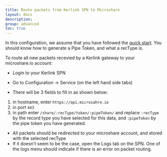 ```yaml
---
title: Route packets from Kerlink SPN to Microshare
layout: docs
description: 
group: advanced
toc: true
---
```


In this configuration, we assume that you have followed the [quick start](../../getting-started-quick-start). You should know how to generate a Pipe Token, and what a recType is.

To route all new packets recevied by a Kerlink gateway to your microshare.io account:

* Login to your Kerlink SPN
* Go to Configuration -> Service (on the left hand side tabs)

* There will be 3 fields to fill in as shown below:
1. in hostname, enter `https://api.microsahre.io`
2. in port `443`
3. in path enter `/share/:recType/token/:pipeToken/` and replace `:recType` by the record type you have selected for this data, and `:pipeToken` by the pipe token you have generated.

* All packets should be redirected to your microshare account, and stored with the selected recType
* If it doesn't seem to be the case, open the Logs tab on the SPN. One of the logs menu should indicate if there is an error on packet routing.
